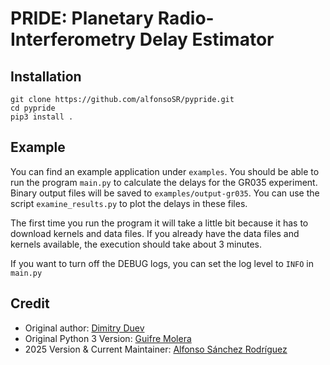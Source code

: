# PRIDE: Planetary Radio-Interferometry Delay Estimator

## Installation

```
git clone https://github.com/alfonsoSR/pypride.git
cd pypride
pip3 install .
```

## Example

You can find an example application under `examples`. You should be able to run the program `main.py` to calculate the delays for the GR035 experiment. Binary output files will be saved to `examples/output-gr035`. You can use the script `examine_results.py` to plot the delays in these files.

The first time you run the program it will take a little bit because it has to download kernels and data files. If you already have the data files and kernels available, the execution should take about 3 minutes.

If you want to turn off the DEBUG logs, you can set the log level to `INFO` in `main.py`

## Credit

- Original author: [Dimitry Duev](https://github.com/dmitryduev)
- Original Python 3 Version: [Guifre Molera](https://gitlab.com/gofrito)
- 2025 Version & Current Maintainer: [Alfonso Sánchez Rodríguez](https://github.com/alfonsoSR)
